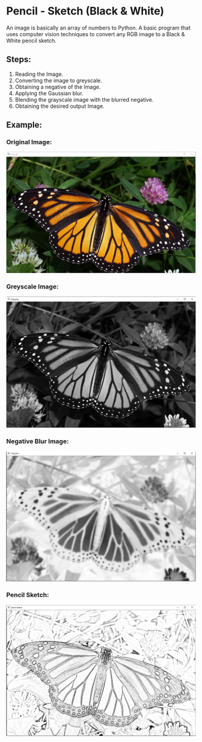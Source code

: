 # Pencil - Sketch (Black & White)
An image is basically an array of numbers to Python.
A basic program that uses computer vision techniques to convert any RGB image to a Black & White pencil sketch. 

## Steps:
1. Reading the Image.
2. Converting the image to greyscale.
3. Obtaining a negative of the Image.
4. Applying the Gaussian blur.
5. Blending the grayscale image with the blurred negative.
6. Obtaining the desired output Image.

## Example:

### Original Image:
<img src="https://github.com/geekquad/Pencil-Sketch/blob/master/img/original.PNG">

### Greyscale Image:
<img src="https://github.com/geekquad/Pencil-Sketch/blob/master/img/image_gray.PNG">

### Negative Blur Image:
<img src="https://github.com/geekquad/Pencil-Sketch/blob/master/img/image_blur.PNG">

### Pencil Sketch:
<img src="https://github.com/geekquad/Pencil-Sketch/blob/master/img/pencil_sketch.PNG">
